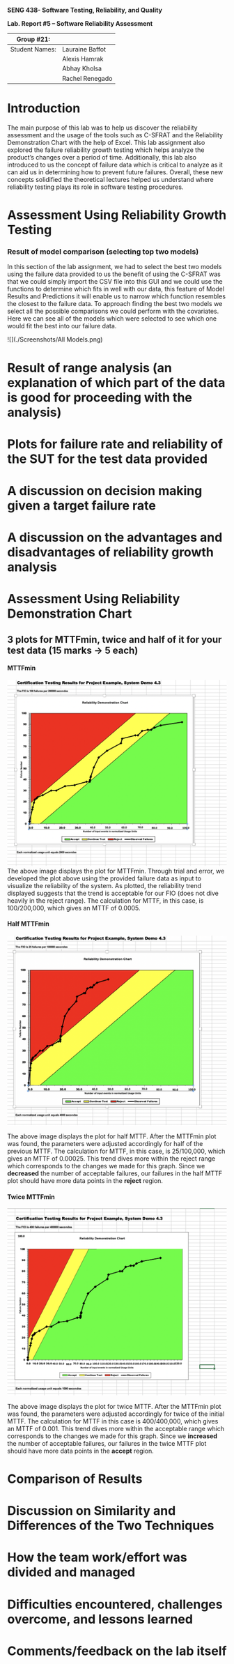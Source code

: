**SENG 438- Software Testing, Reliability, and Quality**

**Lab. Report \#5 – Software Reliability Assessment**

| Group \#21:       |   |
|-----------------|---|
| Student Names:  | Lauraine Baffot  |
|                 | Alexis Hamrak  |
|                 | Abhay Kholsa  |
|                 | Rachel Renegado  |

# Introduction
The main purpose of this lab was to help us discover the reliability assessment and the usage of the tools such as C-SFRAT and the Reliability Demonstration Chart with the help of Excel. This lab assignment also explored the failure reliability growth testing which helps analyze the product’s changes over a period of time. Additionally, this lab also introduced to us the concept of failure data which is critical to analyze as it can aid us in determining how to prevent future failures. Overall, these new concepts solidified the theoretical lectures helped us understand where reliability testing plays its role in software testing procedures. 
# 

# Assessment Using Reliability Growth Testing 
### Result of model comparison (selecting top two models)
In this section of the lab assignment, we had to select the best two models using the failure data provided to us the benefit of using the C-SFRAT was that we could simply import the CSV file into this GUI and we could use the functions to determine which fits in well with our data, this feature of Model Results and Predictions it will enable us to narrow which function resembles the closest to the failure data. To approach finding the best two models we select all the possible comparisons we could perform with the covariates. Here we can see all of the models which were selected to see which one would fit the best into our failure data. 

![](./Screenshots/All Models.png)

# Result of range analysis (an explanation of which part of the data is good for proceeding with the analysis)

# Plots for failure rate and reliability of the SUT for the test data provided	

# A discussion on decision making given a target failure rate	

# A discussion on the advantages and disadvantages of reliability growth analysis

# Assessment Using Reliability Demonstration Chart 
## 3 plots for MTTFmin, twice and half of it for your test data (15 marks -> 5 each)
#### MTTFmin 
![](./media/MTTFmin.png)
The above image displays the plot for MTTFmin. Through trial and error, we developed the plot above using the provided failure data as input to visualize the reliability of the system. As plotted, the reliability trend displayed suggests that the trend is acceptable for our FIO (does not dive heavily in the reject range). The calculation for MTTF, in this case, is 100/200,000, which gives an MTTF of 0.0005. 

#### Half MTTFmin
![](./media/HalfMTTFmin.png)

The above image displays the plot for half MTTF. After the MTTFmin plot was found, the parameters were adjusted accordingly for half of the previous MTTF. The calculation for MTTF, in this case, is 25/100,000, which gives an MTTF of 0.00025. This trend dives more within the reject range which corresponds to the changes we made for this graph. Since we __decreased__ the number of acceptable failures, our failures in the half MTTF plot should have more data points in the __reject__ region. 


#### Twice MTTFmin
![](./media/TwiceMTTFmin.png)

The above image displays the plot for twice MTTF. After the MTTFmin plot was found, the parameters were adjusted accordingly for twice of the initial MTTF. The calculation for MTTF in this case is 400/400,000, which gives an MTTF of 0.001. This trend dives more within the acceptable range which corresponds to the changes we made for this graph. Since we __increased__ the number of acceptable failures, our failures in the twice MTTF plot should have more data points in the __accept__ region.

# Comparison of Results

# Discussion on Similarity and Differences of the Two Techniques

# How the team work/effort was divided and managed

# 

# Difficulties encountered, challenges overcome, and lessons learned

# Comments/feedback on the lab itself
